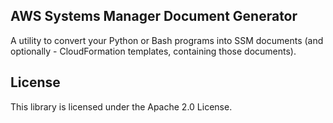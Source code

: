 ## AWS Systems Manager Document Generator

A utility to convert your Python or Bash programs into SSM documents (and optionally - CloudFormation templates, containing those documents).

## License

This library is licensed under the Apache 2.0 License. 
